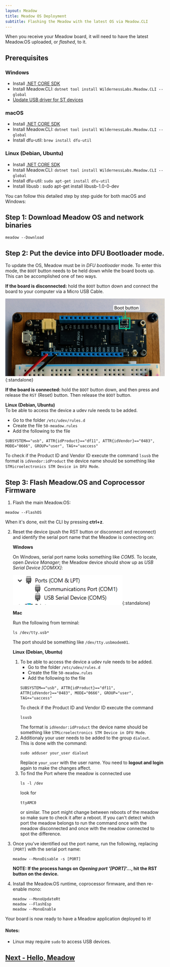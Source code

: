 ```yaml
---
layout: Meadow
title: Meadow OS Deployment
subtitle: Flashing the Meadow with the latest OS via Meadow.CLI
---
```


When you receive your Meadow board, it will need to have the latest Meadow.OS uploaded, or _flashed_, to it.

## Prerequisites

### Windows
* Install [.NET CORE SDK](https://dotnet.microsoft.com/download)
* Install Meadow.CLI: `dotnet tool install WildernessLabs.Meadow.CLI --global`
* [Update USB driver for ST devices](/Meadow/Getting_Started/Update_USB_Driver/)

### macOS
* Install [.NET CORE SDK](https://dotnet.microsoft.com/download)
* Install Meadow.CLI: `dotnet tool install WildernessLabs.Meadow.CLI --global`
* Install dfu-util: `brew install dfu-util`

### Linux (Debian, Ubuntu)
* Install [.NET CORE SDK](https://dotnet.microsoft.com/download)
* Install Meadow.CLI: `dotnet tool install WildernessLabs.Meadow.CLI --global`
* Install dfu-util: `sudo apt-get install dfu-util`  
* Install libusb : sudo apt-get install libusb-1.0-0-dev


You can follow this detailed step by step guide for both macOS and Windows: 

## Step 1: Download Meadow OS and network binaries

```
meadow --Download
```

## Step 2: Put the device into DFU Bootloader mode.

To update the OS, Meadow must be in _DFU bootloader_ mode. To enter this mode, the `BOOT` button needs to be held down while the board boots up. This can be accomplished one of two ways.

**If the board is disconnected:** hold the `BOOT` button down and connect the board to your computer via a Micro USB Cable.

![Primary USB port](./primary_usb.png){:standalone}

**If the board is connected:** hold the `BOOT` button down, and then press and release the `RST` (Reset) button. Then release the `BOOT` button. 

**Linux (Debian, Ubuntu)**  
To be able to access the device a udev rule needs to be added.  
+ Go to the folder `/etc/udev/rules.d`
+ Create the file `50-meadow.rules`
+ Add the following to the file  
```
SUBSYSTEM=="usb", ATTR{idProduct}=="df11", ATTR{idVendor}=="0483", MODE="0666", GROUP="user", TAG+="uaccess"
```
To check if the Product ID and Vendor ID execute the command `lsusb` the format is `idVendor:idProduct` the device name should be something like `STMicroelectronics STM Device in DFU Mode`.


## Step 3: Flash Meadow.OS and Coprocessor Firmware

1. Flash the main Meadow.OS:
```
meadow --FlashOS
```
   When it's done, exit the CLI by pressing **ctrl+z**.

2. Reset the device (push the RST button or disconnect and reconnect) and identify the serial port name that the Meadow is connecting on:

    **Windows**
   
    On Windows, serial port name looks something like *COM5*. To locate, open *Device Manager*; the Meadow device should show up as *USB Serial Device [COMXX]*:  
  
    ![DeviceManagerPort](./ports.png){:standalone} 

    **Mac**

    Run the following from terminal:
    
    ```
    ls /dev/tty.usb*
    ```
    The port should be something like `/dev/tty.usbmodem01`.

    **Linux (Debian, Ubuntu)**  
    1. To be able to access the device a udev rule needs to be added.
        + Go to the folder `/etc/udev/rules.d`
        + Create the file `50-meadow.rules`
        + Add the following to the file  
        ```
        SUBSYSTEM=="usb", ATTR{idProduct}=="df11", ATTR{idVendor}=="0483", MODE="0666", GROUP="user", TAG+="uaccess"
        ```
        To check if the Product ID and Vendor ID execute the command 
        ```
        lsusb
        ``` 
        The format is `idVendor:idProduct` the device name should be something like `STMicroelectronics STM Device in DFU Mode`.
    2. Additionaly your user needs to be added to the group `dialout`.  
        This is done with the command:
        ```
        sudo adduser your_user dialout
        ```
        Replace `your_user` with the user name. You need to **logout and login** again to make the changes affect.
    3. To find the Port where the meadow is connected use 
        ```
        ls -l /dev
        ```  
        look for 
        ```
        ttyAMC0
        ```
        or similar. The port might change between reboots of the meadow so make sure to check it after a reboot. If you can't detect which port the meadow belongs to run the command once with the meadow disconnected and once with the meadow connected to spot the difference.

3. Once you've identified out the port name, run the following, replacing `[PORT]` with the serial port name:

    ```
    meadow --MonoDisable -s [PORT]
    ```

    **NOTE: If the process hangs on *Opening port '[PORT]'...*, hit the RST button on the device.**

4. Install the Meadow.OS runtime, coprocessor firmware, and then re-enable mono:

    ```
    meadow --MonoUpdateRt
    meadow --FlashEsp
    meadow --MonoEnable
    ```

Your board is now ready to have a Meadow application deployed to it!

#### Notes:

 * Linux may require `sudo` to access USB devices.

## [Next - Hello, Meadow](/Meadow/Getting_Started/Hello_World/)
